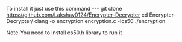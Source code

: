 To install it just use this command --- 
git clone https://github.com/Lakshay0124/Encrypter-Decrypter
cd Encrypter-Decrypter/
clang -o encryption encryption.c -lcs50
./encryption

Note-You need to install cs50.h library to run it 
